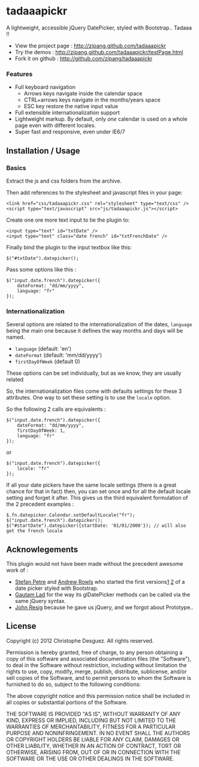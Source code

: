 tadaaapickr
===========

A lightweight, accessible jQuery DatePicker, styled with Bootstrap.. Tadaaa !!

* View the project page : http://zipang.github.com/tadaaapickr
* Try the demos : http://zipang.github.com/tadaaapickr/testPage.html
* Fork it on github : http://github.com/zipang/tadaaapickr

### Features

- Full keyboard navigation
	* Arrows keys navigate inside the calendar space
	* CTRL+arrows keys navigate in the months/years space
	* ESC key restore the native input value
- Full extensible internationalization support
- Lightweight markup. By default, only _one_ calendar is used on a whole page even with different locales.
- Super fast and responsive, even under IE6/7


Installation / Usage
--------------------

### Basics

Extract the js and css folders from the archive.

Then add references to the stylesheet and javascript files in your page:

    <link href="css/tadaaapickr.css" rel="stylesheet" type="text/css" />
    <script type="text/javascript" src="js/tadaaapickr.js"></script>


Create one ore more text input to tie the plugin to:

    <input type="text" id="txtDate" />
    <input type="text" class="date french" id="txtFrenchDate" />


Finally bind the plugin to the input textbox like this:

    $("#txtDate").datepicker();

Pass some options like this :

    $("input.date.french").datepicker({
        dateFormat: "dd/mm/yyyy",
        language: "fr"
    });

### Internationalization

Several options are related to the internationalization of the dates, `language` being the main one because it defines the way months and days will be named.

* `language` (default: 'en')
* `dateFormat` (default: 'mm/dd/yyyy')
* `firstDayOfWeek` (default 0)

These options can be set individually, but as we know, they are usually related

So, the internationalization files come with defaults settings for these 3 attributes.
One way to set these setting is to use the `locale` option.

So the following 2 calls are equivalents :

    $("input.date.french").datepicker({
        dateFormat: "dd/mm/yyyy",
        firstDayOfWeek: 1,
        language: "fr"
    });

or

    $("input.date.french").datepicker({
        locale: "fr"
    });

If all your date pickers have the same locale settings (there is a great chance for that in fact) then, you can set once and for all the default locale setting and forget it after.
This gives us the third equivalent formulation of the 2 precedent examples :

    $.fn.datepicker.Calendar.setDefaultLocale("fr");
    $("input.date.french").datepicker();
    $("#startDate").datepicker({startDate: '01/01/2000'}); // will also get the french locale


Acknowlegements
---------------

This plugin would not have been made without the precedent awesome work of :

* [Stefan Petre](http://www.eyecon.ro) and [Andrew Rowls](https://github.com/eternicode) who started the first versions[1] [2] of a date picker styled with Bootstrap.
* [Gautam Lad](https://github.com/glad) for the way its glDatePicker methods can be called via the same jQuery syntax.
* [John Resig](https://github.com/jeresig) because he gave us jQuery, and we forgot about Prototype..

[1]: http://www.eyecon.ro/bootstrap-datepicker/
[2]: https://github.com/eternicode/bootstrap-datepicker


License
-------

Copyright (c) 2012 Christophe Desguez.  All rights reserved.

Permission is hereby granted, free of charge, to any person obtaining a copy
of this software and associated documentation files (the "Software"), to deal
in the Software without restriction, including without limitation the rights
to use, copy, modify, merge, publish, distribute, sublicense, and/or sell
copies of the Software, and to permit persons to whom the Software is
furnished to do so, subject to the following conditions:

The above copyright notice and this permission notice shall be included in
all copies or substantial portions of the Software.

THE SOFTWARE IS PROVIDED "AS IS", WITHOUT WARRANTY OF ANY KIND, EXPRESS OR
IMPLIED, INCLUDING BUT NOT LIMITED TO THE WARRANTIES OF MERCHANTABILITY,
FITNESS FOR A PARTICULAR PURPOSE AND NONINFRINGEMENT. IN NO EVENT SHALL THE
AUTHORS OR COPYRIGHT HOLDERS BE LIABLE FOR ANY CLAIM, DAMAGES OR OTHER
LIABILITY, WHETHER IN AN ACTION OF CONTRACT, TORT OR OTHERWISE, ARISING FROM,
OUT OF OR IN CONNECTION WITH THE SOFTWARE OR THE USE OR OTHER DEALINGS IN
THE SOFTWARE.
